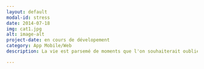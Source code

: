 ```yaml
---
layout: default
modal-id: stress
date: 2014-07-18
img: cat1.jpg
alt: image-alt
project-date: en cours de dévelopement
category: App Mobile/Web
description: La vie est parsemé de moments que l'on souhaiterait oublier. Les choques, les douleurs passagères ou chroniques peuvent parfois s'estomper et tomber dans l'oublie. Nous souhaitons développer la meilleur application de suivi et de géstion de ces épisodes.

---
```

